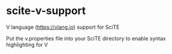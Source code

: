 # scite-v-support
V language (https://vlang.io) support for SciTE

Put the v.properties file into your SciTE directory to enable syntax highlighting for V
